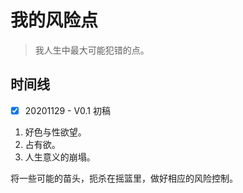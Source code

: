 # 我的风险点
> 我人生中最大可能犯错的点。

## 时间线
- [x] 20201129 - V0.1 初稿

1. 好色与性欲望。
2. 占有欲。
3. 人生意义的崩塌。

将一些可能的苗头，扼杀在摇篮里，做好相应的风险控制。